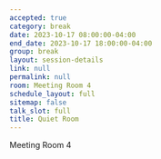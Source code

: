 ```yaml
---
accepted: true
category: break
date: 2023-10-17 08:00:00-04:00
end_date: 2023-10-17 18:00:00-04:00
group: break
layout: session-details
link: null
permalink: null
room: Meeting Room 4
schedule_layout: full
sitemap: false
talk_slot: full
title: Quiet Room
---
```


Meeting Room 4
